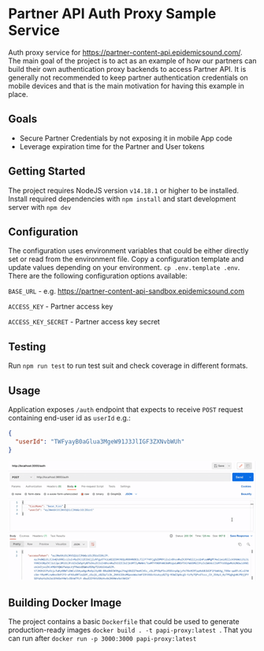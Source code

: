 # Partner API Auth Proxy Sample Service

Auth proxy service for https://partner-content-api.epidemicsound.com/.
The main goal of the project is to act as an example of how our partners can build their own authentication proxy backends to access Partner API.
It is generally not recommended to keep partner authentication credentials on mobile devices and that is the main motivation for having this example in place.

## Goals

- Secure Partner Credentials by not exposing it in mobile App code
- Leverage expiration time for the Partner and User tokens

## Getting Started

The project requires NodeJS version `v14.18.1` or higher to be installed.
Install required dependencies with `npm install` and start development server with `npm dev`

## Configuration

The configuration uses environment variables that could be either directly set or read from the environment file.
Copy a configuration template and update values depending on your environment.
`cp .env.template .env`.
There are the following configuration options available:

`BASE_URL` - e.g. https://partner-content-api-sandbox.epidemicsound.com

`ACCESS_KEY` - Partner access key

`ACCESS_KEY_SECRET` - Partner access key secret

## Testing

Run `npm run test` to run test suit and check coverage in different formats.

## Usage

Application exposes `/auth` endpoint that expects to receive `POST` request
containing end-user id as `userId` e.g.:

```json
{
  "userId": "TWFyayB0aGlua3MgeW91J3JlIGF3ZXNvbWUh"
}
```

![image info](./media/auth.gif)

## Building Docker Image

The project contains a basic `Dockerfile` that could be used to generate production-ready
images
`docker build . -t papi-proxy:latest `.
That you can run after `docker run -p 3000:3000 papi-proxy:latest`
